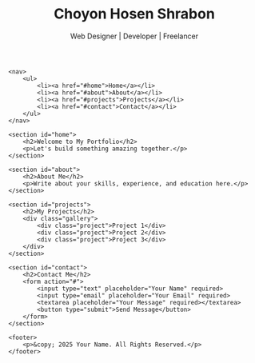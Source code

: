 <!DOCTYPE html>
<html lang="en">
<head>
    <meta charset="UTF-8">
    <meta name="viewport" content="width=device-width, initial-scale=1.0">
    <title>Personal Portfolio</title>
    <link rel="stylesheet" href="style.css">
</head>
<body>
    <header>
        <div class="container">
            <h1>Choyon Hosen Shrabon </h1>
            <p>Web Designer | Developer | Freelancer</p>
        </div>
    </header>

    <nav>
        <ul>
            <li><a href="#home">Home</a></li>
            <li><a href="#about">About</a></li>
            <li><a href="#projects">Projects</a></li>
            <li><a href="#contact">Contact</a></li>
        </ul>
    </nav>

    <section id="home">
        <h2>Welcome to My Portfolio</h2>
        <p>Let's build something amazing together.</p>
    </section>

    <section id="about">
        <h2>About Me</h2>
        <p>Write about your skills, experience, and education here.</p>
    </section>

    <section id="projects">
        <h2>My Projects</h2>
        <div class="gallery">
            <div class="project">Project 1</div>
            <div class="project">Project 2</div>
            <div class="project">Project 3</div>
        </div>
    </section>

    <section id="contact">
        <h2>Contact Me</h2>
        <form action="#">
            <input type="text" placeholder="Your Name" required>
            <input type="email" placeholder="Your Email" required>
            <textarea placeholder="Your Message" required></textarea>
            <button type="submit">Send Message</button>
        </form>
    </section>

    <footer>
        <p>&copy; 2025 Your Name. All Rights Reserved.</p>
    </footer>
</body>
</html>
